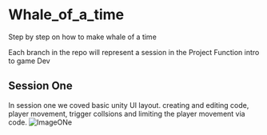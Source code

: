 # Whale_of_a_time
 Step by step on how to make whale of a time

Each branch in the repo will represent a session in the Project Function intro to game Dev 

<h2>Session One</h2> 
<p>
 In session one we coved basic unity UI layout. creating and editing code, player movement, trigger collsions and limiting the player movement via code. 
 <img src="Whale_of_a_time/Whale_ofA_Time/Images_for_readme/Session_One_Image.jpg" alt="ImageONe">
</p> 
